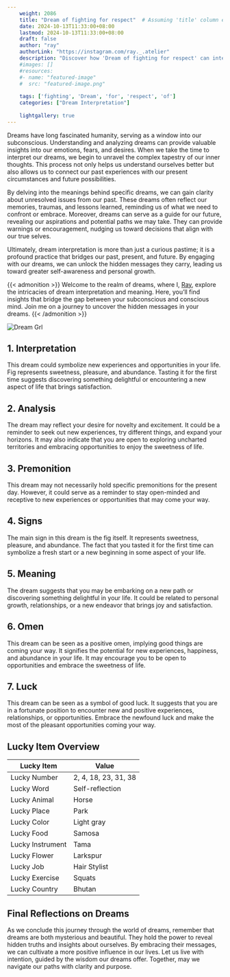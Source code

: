 ```yaml
---
    weight: 2086
    title: "Dream of fighting for respect"  # Assuming 'title' column exists
    date: 2024-10-13T11:33:00+08:00
    lastmod: 2024-10-13T11:33:00+08:00
    draft: false
    author: "ray"
    authorLink: "https://instagram.com/ray._.atelier"
    description: "Discover how 'Dream of fighting for respect' can interpret your future and uncover its significant meanings in your life."
    #images: []
    #resources:
    #- name: "featured-image"
    #  src: "featured-image.png"
    
    tags: ['fighting', 'Dream', 'for', 'respect', 'of']
    categories: ["Dream Interpretation"]
    
    lightgallery: true
---
```

    
Dreams have long fascinated humanity, serving as a window into our subconscious. Understanding and analyzing dreams can provide valuable insights into our emotions, fears, and desires. When we take the time to interpret our dreams, we begin to unravel the complex tapestry of our inner thoughts. This process not only helps us understand ourselves better but also allows us to connect our past experiences with our present circumstances and future possibilities.

By delving into the meanings behind specific dreams, we can gain clarity about unresolved issues from our past. These dreams often reflect our memories, traumas, and lessons learned, reminding us of what we need to confront or embrace. Moreover, dreams can serve as a guide for our future, revealing our aspirations and potential paths we may take. They can provide warnings or encouragement, nudging us toward decisions that align with our true selves.

Ultimately, dream interpretation is more than just a curious pastime; it is a profound practice that bridges our past, present, and future. By engaging with our dreams, we can unlock the hidden messages they carry, leading us toward greater self-awareness and personal growth.

{{< admonition >}}
Welcome to the realm of dreams, where I, [Ray](https://instagram.com/ray._.atelier), explore the intricacies of dream interpretation and meaning. Here, you’ll find insights that bridge the gap between your subconscious and conscious mind. Join me on a journey to uncover the hidden messages in your dreams.
{{< /admonition >}}

![Dream Grl](https://cdn.pixabay.com/photo/2017/11/02/03/35/gothic-2910057_1280.jpg "Dream Grl")

## 1. Interpretation
 This dream could symbolize new experiences and opportunities in your life. Fig represents sweetness, pleasure, and abundance. Tasting it for the first time suggests discovering something delightful or encountering a new aspect of life that brings satisfaction.

## 2. Analysis
 The dream may reflect your desire for novelty and excitement. It could be a reminder to seek out new experiences, try different things, and expand your horizons. It may also indicate that you are open to exploring uncharted territories and embracing opportunities to enjoy the sweetness of life.

## 3. Premonition
 This dream may not necessarily hold specific premonitions for the present day. However, it could serve as a reminder to stay open-minded and receptive to new experiences or opportunities that may come your way.

## 4. Signs
 The main sign in this dream is the fig itself. It represents sweetness, pleasure, and abundance. The fact that you tasted it for the first time can symbolize a fresh start or a new beginning in some aspect of your life.

## 5. Meaning
 The dream suggests that you may be embarking on a new path or discovering something delightful in your life. It could be related to personal growth, relationships, or a new endeavor that brings joy and satisfaction.

## 6. Omen
 This dream can be seen as a positive omen, implying good things are coming your way. It signifies the potential for new experiences, happiness, and abundance in your life. It may encourage you to be open to opportunities and embrace the sweetness of life.

## 7. Luck
 This dream can be seen as a symbol of good luck. It suggests that you are in a fortunate position to encounter new and positive experiences, relationships, or opportunities. Embrace the newfound luck and make the most of the pleasant opportunities coming your way.

## Lucky Item Overview
| Lucky Item          | Value              |
|---------------|--------------------|
| Lucky Number        | 2, 4, 18, 23, 31, 38  |
| Lucky Word          | Self-reflection |
| Lucky Animal        | Horse |
| Lucky Place         | Park     |
| Lucky Color         | Light gray     |
| Lucky Food          | Samosa      |
| Lucky Instrument    | Tama |
| Lucky Flower        | Larkspur    |
| Lucky Job           | Hair Stylist       |
| Lucky Exercise      | Squats  |
| Lucky Country       | Bhutan    |


##  Final Reflections on Dreams

As we conclude this journey through the world of dreams, remember that dreams are both mysterious and beautiful. They hold the power to reveal hidden truths and insights about ourselves. By embracing their messages, we can cultivate a more positive influence in our lives. Let us live with intention, guided by the wisdom our dreams offer. Together, may we navigate our paths with clarity and purpose.
